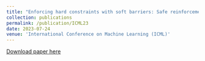 ```yaml
---
title: "Enforcing hard constraints with soft barriers: Safe reinforcement learning in unknown stochastic environments"
collection: publications
permalink: /publication/ICML23
date: 2023-07-24
venue: 'International Conference on Machine Learning (ICML)'
---
```

[Download paper here](http://ChaoHuang2018.github.io/files/ICML23.pdf)
